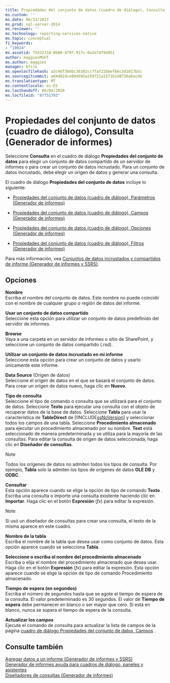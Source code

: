```yaml
---
title: Propiedades del conjunto de datos (cuadro de diálogo), Consulta (Generador de informes) | Microsoft Docs
ms.custom: ''
ms.date: 06/13/2017
ms.prod: sql-server-2014
ms.reviewer: ''
ms.technology: reporting-services-native
ms.topic: conceptual
f1_keywords:
- "10024"
ms.assetid: 75432318-0b00-4797-917c-0a2e74f9d951
author: maggiesMSFT
ms.author: maggies
manager: kfile
ms.openlocfilehash: a3c9df366bc36302cc7faf22b6efb6c3d1017b5c
ms.sourcegitcommit: ad4d92dce894592a259721a1571b1d8736abacdb
ms.translationtype: MT
ms.contentlocale: es-ES
ms.lasthandoff: 08/04/2020
ms.locfileid: "87751793"
---
```

# <a name="dataset-properties-dialog-box-query-report-builder"></a>Propiedades del conjunto de datos (cuadro de diálogo), Consulta (Generador de informes)
  Seleccione **Consulta** en el cuadro de diálogo **Propiedades del conjunto de datos** para elegir un conjunto de datos compartido de un servidor de informes o para crear un conjunto de datos incrustado. Para un conjunto de datos incrustado, debe elegir un origen de datos y generar una consulta.  
  
 El cuadro de diálogo **Propiedades del conjunto de datos** incluye lo siguiente:  
  
-   [Propiedades del conjunto de datos (cuadro de diálogo), Parámetros &#40;Generador de informes&#41;](../dataset-properties-dialog-box-parameters-report-builder.md)  
  
-   [Propiedades del conjunto de datos (cuadro de diálogo), Campos &#40;Generador de informes&#41;](../dataset-properties-dialog-box-fields-report-builder.md)  
  
-   [Propiedades del conjunto de datos (cuadro de diálogo), Opciones &#40;Generador de informes&#41;](dataset-properties-dialog-box-options-report-builder.md)  
  
-   [Propiedades del conjunto de datos (cuadro de diálogo), Filtros &#40;Generador de informes&#41;](../dataset-properties-dialog-box-filters-report-builder.md)  
  
 Para más información, vea [Conjuntos de datos incrustados y compartidos de informe &#40;Generador de informes y SSRS&#41;](report-embedded-datasets-and-shared-datasets-report-builder-and-ssrs.md).  
  
## <a name="options"></a>Opciones  
 **Nombre**  
 Escriba el nombre del conjunto de datos. Este nombre no puede coincidir con el nombre de cualquier grupo o región de datos del informe.  
  
 **Usar un conjunto de datos compartido**  
 Seleccione esta opción para utilizar un conjunto de datos predefinido del servidor de informes.  
  
 **Browse**  
 Vaya a una carpeta en un servidor de informes o sitio de SharePoint, y seleccione un conjunto de datos compartido (.rsd).  
  
 **Utilizar un conjunto de datos incrustado en mi informe**  
 Seleccione esta opción para crear un conjunto de datos y usarlo únicamente este informe.  
  
 **Data Source** (Origen de datos)  
 Seleccione el origen de datos en el que se basará el conjunto de datos. Para crear un origen de datos nuevo, haga clic en **Nuevo**.  
  
 **Tipo de consulta**  
 Seleccione el tipo de comando o consulta que se utilizará para el conjunto de datos. Seleccione **Texto** para ejecutar una consulta con el objeto de recuperar datos de la base de datos. Seleccione **Tabla** para usar la característica de **TableDirect** de [!INCLUDE[ssNoVersion](../../includes/ssnoversion-md.md)] y seleccionar todos los campos de una tabla. Seleccione **Procedimiento almacenado** para ejecutar un procedimiento almacenado por su nombre. **Text** está seleccionado de manera predeterminada y se utiliza para la mayoría de las consultas. Para editar la consulta de origen de datos seleccionada, haga clic en **Diseñador de consultas**.  
  
> [!NOTE]  
>  Todos los orígenes de datos no admiten todos los tipos de consulta. Por ejemplo, **Tabla** solo la admiten los tipos de orígenes de datos **OLE DB** y **ODBC**.  
  
 **Consultar**  
 Esta opción aparece cuando se elige la opción de tipo de comando **Texto** . Escriba una consulta o importe una consulta existente haciendo clic en **Importar**. Haga clic en el botón **Expresión** (*fx*) para editar la expresión.  
  
> [!NOTE]  
>  Si usó un diseñador de consultas para crear una consulta, el texto de la misma aparece en este cuadro.  
  
 **Nombre de la tabla**  
 Escriba el nombre de la tabla que desea usar como conjunto de datos. Esta opción aparece cuando se selecciona **Tabla**.  
  
 **Seleccione o escriba el nombre del procedimiento almacenado**  
 Escriba o elija el nombre del procedimiento almacenado que desea usar. Haga clic en el botón **Expresión** (*fx*) para editar la expresión. Esta opción aparece cuando se elige la opción de tipo de comando Procedimiento almacenado.  
  
 **Tiempo de espera (en segundos)**  
 Escriba el número de segundos hasta que se agote el tiempo de espera de la consulta. El valor predeterminado es 30 segundos. El valor de **Tiempo de espera** debe permanecer en blanco o ser mayor que cero. Si está en blanco, nunca se supera el tiempo de espera de la consulta.  
  
 **Actualizar los campos**  
 Ejecute el comando de consulta para actualizar la lista de campos de la página [cuadro de diálogo Propiedades del conjunto de datos, Campos](../dataset-properties-dialog-box-fields-report-builder.md) .  
  
## <a name="see-also"></a>Consulte también  
 [Agregar datos a un informe &#40;Generador de informes y SSRS&#41;](report-datasets-ssrs.md)   
 [Generador de informes ayuda para cuadros de diálogo, paneles y asistentes](../report-builder-help-for-dialog-boxes-panes-and-wizards.md)   
 [Diseñadores de consultas &#40;Generador de informes&#41;](../query-designers-report-builder.md)  
  
  
